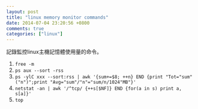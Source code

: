 ```yaml
---
layout: post
title: "linux memory monitor commands"
date: 2014-07-04 23:20:56 +0800
comments: true
categories: ["linux"]
---
```


記錄監控linux主機記憶體使用量的命令。

<!-- more -->


1. `free -m`
2. `ps aux --sort -rss`
3. `ps -ylC xxx --sort:rss | awk '{sum+=$8; ++n} END {print "Tot="sum"("n")";print "Avg="sum"/"n"="sum/n/1024"MB"}'`
4. `netstat -an | awk '/^tcp/ {++s[$NF]} END {for(a in s) print a, s[a]}'`
5. `top`